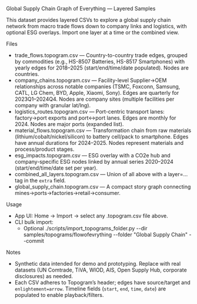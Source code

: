 Global Supply Chain Graph of Everything — Layered Samples

This dataset provides layered CSVs to explore a global supply chain network from macro trade flows down to company links and logistics, with optional ESG overlays. Import one layer at a time or the combined view.

Files
- trade_flows.topogram.csv — Country-to-country trade edges, grouped by commodities (e.g., HS-8507 Batteries, HS-8517 Smartphones) with yearly edges for 2018–2025 (start/end/time/date populated). Nodes are countries.
- company_chains.topogram.csv — Facility-level Supplier→OEM relationships across notable companies (TSMC, Foxconn, Samsung, CATL, LG Chem, BYD, Apple, Xiaomi, Sony). Edges are quarterly for 2023Q1–2024Q4. Nodes are company sites (multiple facilities per company with granular lat/lng).
- logistics_routes.topogram.csv — Port-centric transport lanes: factory→port exports and port↔port lanes. Edges are monthly for 2024. Nodes are major ports (expanded list).
- material_flows.topogram.csv — Transformation chain from raw materials (lithium/cobalt/nickel/silicon) to battery cell/pack to smartphone. Edges have annual durations for 2024–2025. Nodes represent materials and process/product stages.
- esg_impacts.topogram.csv — ESG overlay with a CO2e hub and company-specific ESG nodes linked by annual series 2020–2024 (start/end/time/date set per year).
- combined_all_layers.topogram.csv — Union of all above with a layer=... tag in the `extra` field.
- global_supply_chain.topogram.csv — A compact story graph connecting mines→ports→factories→retail→consumer.

Usage
- App UI: Home → Import → select any .topogram.csv file above.
- CLI bulk import:
  - Optional
    ./scripts/import_topograms_folder.py --dir samples/topograms/flowofevrything --folder "Global Supply Chain" --commit

Notes
- Synthetic data intended for demo and prototyping. Replace with real datasets (UN Comtrade, TiVA, WIOD, AIS, Open Supply Hub, corporate disclosures) as needed.
- Each CSV adheres to Topogram’s header; edges have source/target and `enlightement=arrow`. Timeline fields (`start`, `end`, `time`, `date`) are populated to enable playback/filters.
